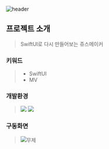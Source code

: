![header](https://capsule-render.vercel.app/api?type=waving&color=gradient&width=100%&height=300&section=header&text=Juice-Maker-SwiftUI&fontSize=80&descAlignY=70)

## 프로젝트 소개
>SwiftUI로 다시 만들어보는 쥬스메이커

### 키워드
> - SwiftUI
> - MV

### 개발환경
> ![](https://img.shields.io/badge/Xcode-13.2.1-blue) ![](https://img.shields.io/badge/SwiftUI-3.0-orange)

### 구동화면
> ![무제](https://user-images.githubusercontent.com/55880539/184499906-826c4a6e-226d-4fe3-8094-303f3f66ab9d.gif)
